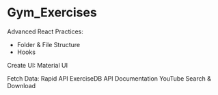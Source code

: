 # Gym_Exercises

Advanced React Practices:
 - Folder & File Structure
 - Hooks

Create UI:
 Material UI

Fetch Data:
 Rapid API
 ExerciseDB API Documentation
 YouTube Search & Download
